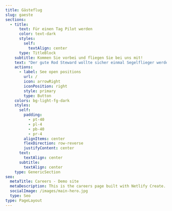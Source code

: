 ```yaml
---
title: Gästeflug
slug: gaeste
sections:
  - title:
      text: Für einen Tag Pilot werden
      color: text-dark
      styles:
        self:
          textAlign: center
      type: TitleBlock
    subtitle: Kommen Sie vorbei und fliegen Sie bei uns mit!
    text: "Der gute Rod Steward wollte sicher einmal Segelflieger werden. Denn was gibt es schöneres, als wie ein Vogel durch die Lüfte zu fliegen. Bei uns können Sie diese einmalige Gefühl an Bord eines unserer Flugzeuge erleben. Wenn Sie dazu mehr wissen wollen, rufen sie uns an: +49 3928 400647. Wenn keiner da ist, besprechen Sie bitte den Anrufbeantworter, oder schreiben uns eine eMail:\_<info@fliegerclub-sbk.de>. Sie haben dabei die freie Auswahl zwischen dem Segelflug oder dem Motorflug.\n\nHier unsere Flugzeuge für Gastflüge:\n\n**Doppelsitziger-Segelflugzeug: TWIN II**\n\n\n\n![](http://www.fliegerclub-sbk.de/wp-content/uploads/2014/06/2014_Pfingsten_FCS019-1024x682.jpg)\n\n\n\nNatürlich ist der Segelflug mit unserem doppelsitzigen Segelflugzeug erste Wahl, denn nichts ist schöner als durch die Lüfte zu gleiten ohne Motor. Sollte Ihnen das „ohne Motor“ etwas aufstoßen, brauchen Sie sich keine Sorgen zu machen bei uns fliegen Sie immer sicher. Unsere Winde zieht uns auf ca. 300m Höhe zu einem kleinen Rundflug (30,-€). Wahlweise können Sie sich auch mit unserem Schleppflugzeug auf größere Höhe schleppen lassen, der Flug dauert dann natürlich auch ein bischen länger (50,-€), wetterabhängig bis zu einer Dauer von ca. 15 Minuten.\n\n**Doppelsitzer-Motorsegler: Grob G109B**\n\n\n![](http://www.fliegerclub-sbk.de/wp-content/uploads/2011/07/Mose-2-1024x768.jpg)\n\n\n"
    actions:
      - label: See open positions
        url: /
        icon: arrowRight
        iconPosition: right
        style: primary
        type: Button
    colors: bg-light-fg-dark
    styles:
      self:
        padding:
          - pt-40
          - pl-4
          - pb-40
          - pr-4
        alignItems: center
        flexDirection: row-reverse
        justifyContent: center
      text:
        textAlign: center
      subtitle:
        textAlign: center
    type: GenericSection
seo:
  metaTitle: Careers - Demo site
  metaDescription: This is the careers page built with Netlify Create.
  socialImage: /images/main-hero.jpg
  type: Seo
type: PageLayout
---
```

